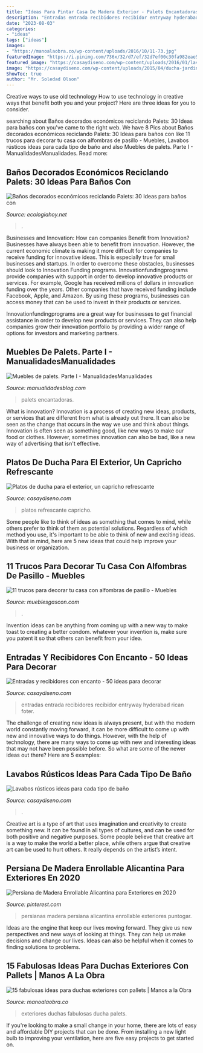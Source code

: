 ```yaml
---
title: "Ideas Para Pintar Casa De Madera Exterior - Palets Encantadoras"
description: "Entradas entrada recibidores recibidor entryway hyderabad rican foter"
date: "2023-08-03"
categories:
- "ideas"
tags: ["ideas"]
images:
- "https://manoalaobra.co/wp-content/uploads/2016/10/11-73.jpg"
featuredImage: "https://i.pinimg.com/736x/32/d7/ef/32d7ef00c30fa982eae5ca3f2bf1e5ba.jpg"
featured_image: "https://casaydiseno.com/wp-content/uploads/2016/01/lavabos-rusticos-banos-pared-madera-roja1.jpg"
image: "https://casaydiseno.com/wp-content/uploads/2015/04/ducha-jardin-piedra-beige.jpg"
ShowToc: true
author: "Mr. Soledad Olson"
---
```



Creative ways to use old technology
How to use technology in creative ways that benefit both you and your project? Here are three ideas for you to consider.

	

		
searching about Baños decorados económicos reciclando Palets: 30 Ideas para baños con you've came to the right web. We have 8 Pics about Baños decorados económicos reciclando Palets: 30 Ideas para baños con like 11 trucos para decorar tu casa con alfombras de pasillo - Muebles, Lavabos rústicos ideas para cada tipo de baño and also Muebles de palets. Parte I - ManualidadesManualidades. Read more:
		
    
## Baños Decorados Económicos Reciclando Palets: 30 Ideas Para Baños Con

<img loading=lazy src="http://ecologiahoy.net/wp-content/uploads/2015/09/bano8-2-684x1024.jpg" onerror="this.onerror=null;this.src='https://tse4.mm.bing.net/th?id=OIP.rVTQWxfoa34G00lACsNtPAHaLF&amp;pid=15.1';" alt="Baños decorados económicos reciclando Palets: 30 Ideas para baños con">

_Source: ecologiahoy.net_

>. 

	

Businesses and Innovation: How can companies Benefit from Innovation?
Businesses have always been able to benefit from innovation. However, the current economic climate is making it more difficult for companies to receive funding for innovative ideas. This is especially true for small businesses and startups. In order to overcome these obstacles, businesses should look to Innovation Funding programs.
Innovationfundingprograms provide companies with support in order to develop innovative products or services. For example, Google has received millions of dollars in innovation funding over the years. Other companies that have received funding include Facebook, Apple, and Amazon. By using these programs, businesses can access money that can be used to invest in their products or services.

Innovationfundingprograms are a great way for businesses to get financial assistance in order to develop new products or services. They can also help companies grow their innovation portfolio by providing a wider range of options for investors and marketing partners.

    
## Muebles De Palets. Parte I - ManualidadesManualidades

<img loading=lazy src="https://www.manualidadesblog.com/wp-content/uploads/2013/12/muebles-palets3.jpg" onerror="this.onerror=null;this.src='https://tse1.mm.bing.net/th?id=OIP.LhqX5dD_XakyeLU3lFW5KQHaKq&amp;pid=15.1';" alt="Muebles de palets. Parte I - ManualidadesManualidades">

_Source: manualidadesblog.com_

>palets encantadoras. 

	

What is innovation?
Innovation is a process of creating new ideas, products, or services that are different from what is already out there. It can also be seen as the change that occurs in the way we use and think about things. Innovation is often seen as something good, like new ways to make our food or clothes. However, sometimes innovation can also be bad, like a new way of advertising that isn't effective.

    
## Platos De Ducha Para El Exterior, Un Capricho Refrescante

<img loading=lazy src="https://casaydiseno.com/wp-content/uploads/2015/04/ducha-jardin-piedra-beige.jpg" onerror="this.onerror=null;this.src='https://tse3.mm.bing.net/th?id=OIP.D_6JsDpQbPzIzmr07ncO1gHaLJ&amp;pid=15.1';" alt="Platos de ducha para el exterior, un capricho refrescante">

_Source: casaydiseno.com_

>platos refrescante capricho. 

	

Some people like to think of ideas as something that comes to mind, while others prefer to think of them as potential solutions. Regardless of which method you use, it's important to be able to think of new and exciting ideas. With that in mind, here are 5 new ideas that could help improve your business or organization.

    
## 11 Trucos Para Decorar Tu Casa Con Alfombras De Pasillo - Muebles

<img loading=lazy src="http://www.mueblesgascon.com/blog/wp-content/uploads/2017/08/6ffb8c290aa790b8ee6c40dcbd20918a.jpg" onerror="this.onerror=null;this.src='https://tse2.mm.bing.net/th?id=OIP.0PZaUO8c4Dm4m5_k4dTzFAHaLG&amp;pid=15.1';" alt="11 trucos para decorar tu casa con alfombras de pasillo - Muebles">

_Source: mueblesgascon.com_

>. 

	

Invention ideas can be anything from coming up with a new way to make toast to creating a better condom. whatever your invention is, make sure you patent it so that others can benefit from your idea.

    
## Entradas Y Recibidores Con Encanto - 50 Ideas Para Decorar

<img loading=lazy src="https://casaydiseno.com/wp-content/uploads/2015/08/mesa-alta-madera-entrada.jpg" onerror="this.onerror=null;this.src='https://tse2.mm.bing.net/th?id=OIP.GufMns1IlzAC3nybH5kZxgHaKf&amp;pid=15.1';" alt="Entradas y recibidores con encanto - 50 ideas para decorar">

_Source: casaydiseno.com_

>entradas entrada recibidores recibidor entryway hyderabad rican foter. 

	

The challenge of creating new ideas is always present, but with the modern world constantly moving forward, it can be more difficult to come up with new and innovative ways to do things. However, with the help of technology, there are many ways to come up with new and interesting ideas that may not have been possible before. So what are some of the newer ideas out there? Here are 5 examples: 

    
## Lavabos Rústicos Ideas Para Cada Tipo De Baño

<img loading=lazy src="https://casaydiseno.com/wp-content/uploads/2016/01/lavabos-rusticos-banos-pared-madera-roja1.jpg" onerror="this.onerror=null;this.src='https://tse1.mm.bing.net/th?id=OIP.Ykxx390qp38iJWN-1i6YqQHaLH&amp;pid=15.1';" alt="Lavabos rústicos ideas para cada tipo de baño">

_Source: casaydiseno.com_

>. 

	

Creative art is a type of art that uses imagination and creativity to create something new. It can be found in all types of cultures, and can be used for both positive and negative purposes. Some people believe that creative art is a way to make the world a better place, while others argue that creative art can be used to hurt others. It really depends on the artist’s intent.

    
## Persiana De Madera Enrollable Alicantina Para Exteriores En 2020

<img loading=lazy src="https://i.pinimg.com/736x/32/d7/ef/32d7ef00c30fa982eae5ca3f2bf1e5ba.jpg" onerror="this.onerror=null;this.src='https://tse2.mm.bing.net/th?id=OIP.6NsAMpQs-97-2TuMLr2qJQHaGz&amp;pid=15.1';" alt="Persiana de Madera Enrollable Alicantina para Exteriores en 2020">

_Source: pinterest.com_

>persianas madera persiana alicantina enrollable exteriores puntogar. 

	

Ideas are the engine that keep our lives moving forward. They give us new perspectives and new ways of looking at things. They can help us make decisions and change our lives. Ideas can also be helpful when it comes to finding solutions to problems.

    
## 15 Fabulosas Ideas Para Duchas Exteriores Con Pallets | Manos A La Obra

<img loading=lazy src="https://manoalaobra.co/wp-content/uploads/2016/10/11-73.jpg" onerror="this.onerror=null;this.src='https://tse2.mm.bing.net/th?id=OIP.xLg07dKFX4YMcLXzdaNysQDOEu&amp;pid=15.1';" alt="15 fabulosas ideas para duchas exteriores con pallets | Manos a la Obra">

_Source: manoalaobra.co_

>exteriores duchas fabulosas ducha palets. 

	

If you're looking to make a small change in your home, there are lots of easy and affordable DIY projects that can be done. From installing a new light bulb to improving your ventilation, here are five easy projects to get started on.

